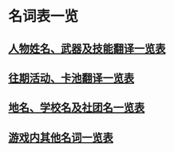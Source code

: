 # 名词表一览

## [人物姓名、武器及技能翻译一览表](characters)

## [往期活动、卡池翻译一览表](events-and-gacha)

## [地名、学校名及社团名一览表](places-and-circles)

## [游戏内其他名词一览表](others)
